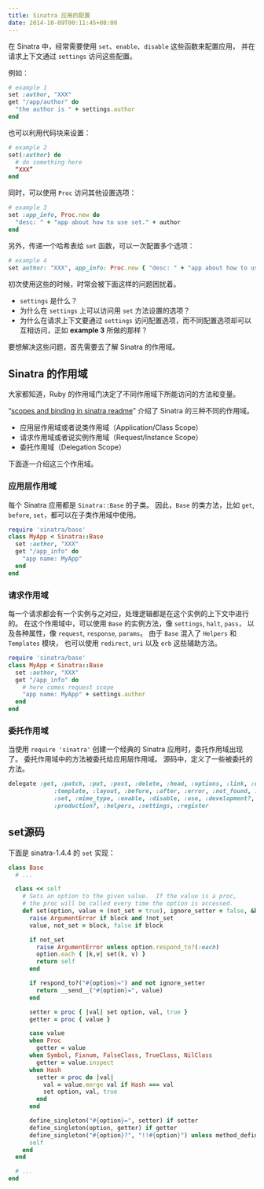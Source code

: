 ```yaml
---
title: Sinatra 应用的配置
date: 2014-10-09T00:11:45+08:00
---
```


在 Sinatra 中，经常需要使用 `set`、`enable`、`disable` 这些函数来配置应用，
并在请求上下文通过 `settings` 访问这些配置。

例如：

``` ruby
# example 1
set :author, "XXX"
get "/app/author" do
  "the author is " + settings.author
end
```

也可以利用代码块来设置：

``` ruby
# example 2
set(:author) do
  # do something here
  “XXX”
end
```

同时，可以使用 `Proc` 访问其他设置选项：

``` ruby
# example 3
set :app_info, Proc.new do
  "desc: " + "app about how to use set." + author
end
```

另外，传递一个哈希表给 `set` 函数，可以一次配置多个选项：

``` ruby
# example 4
set author: "XXX", app_info: Proc.new { "desc: " + "app about how to use set." + author }
```

初次使用这些的时候，时常会被下面这样的问题困扰着。
- `settings` 是什么？
- 为什么在 `settings` 上可以访问用 `set` 方法设置的选项？
- 为什么在请求上下文要通过 `settings` 访问配置选项，而不同配置选项却可以互相访问，正如 **example 3** 所做的那样？

要想解决这些问题，首先需要去了解 Sinatra 的作用域。
## Sinatra 的作用域

大家都知道，Ruby 的作用域门决定了不同作用域下所能访问的方法和变量。

“[scopes and binding in sinatra readme]("http://www.sinatrarb.com/intro.html#Scopes%20and%20Binding")” 介绍了 Sinatra 的三种不同的作用域。
- 应用层作用域或者说类作用域（Application/Class Scope）
- 请求作用域或者说实例作用域（Request/Instance Scope）
- 委托作用域（Delegation Scope）

下面逐一介绍这三个作用域。
### 应用层作用域

每个 Sinatra 应用都是 `Sinatra::Base` 的子类。
因此，`Base` 的类方法，比如 `get`, `before`, `set`，都可以在子类作用域中使用。

``` ruby
require 'sinatra/base'
class MyApp < Sinatra::Base
  set :author, "XXX"
  get "/app_info" do
    "app name: MyApp"
  end
end
```
### 请求作用域

每一个请求都会有一个实例与之对应，处理逻辑都是在这个实例的上下文中进行的。
在这个作用域中，可以使用 `Base` 的实例方法，像 `settings`, `halt`, `pass`，
以及各种属性，像 `request`, `response`, `params`。
由于 `Base` 混入了 `Helpers` 和 `Templates` 模块，
也可以使用 `redirect`, `uri` 以及 `erb` 这些辅助方法。

``` ruby
require 'sinatra/base'
class MyApp < Sinatra::Base
  set :author, "XXX"
  get "/app_info" do
    # here comes request scope
    "app name: MyApp" + settings.author
  end
end
```
### 委托作用域

当使用 `require 'sinatra'` 创建一个经典的 Sinatra 应用时，委托作用域出现了。
委托作用域中的方法被委托给应用层作用域。
源码中，定义了一些被委托的方法。

``` ruby
delegate :get, :patch, :put, :post, :delete, :head, :options, :link, :unlink,
             :template, :layout, :before, :after, :error, :not_found, :configure,
             :set, :mime_type, :enable, :disable, :use, :development?, :test?,
             :production?, :helpers, :settings, :register
```
## set源码

下面是 sinatra-1.4.4 的 `set` 实现：

``` ruby
class Base
  # ...

  class << self
    # Sets an option to the given value.  If the value is a proc,
    # the proc will be called every time the option is accessed.
    def set(option, value = (not_set = true), ignore_setter = false, &block)
      raise ArgumentError if block and !not_set
      value, not_set = block, false if block

      if not_set
        raise ArgumentError unless option.respond_to?(:each)
        option.each { |k,v| set(k, v) }
        return self
      end

      if respond_to?("#{option}=") and not ignore_setter
        return __send__("#{option}=", value)
      end

      setter = proc { |val| set option, val, true }
      getter = proc { value }

      case value
      when Proc
        getter = value
      when Symbol, Fixnum, FalseClass, TrueClass, NilClass
        getter = value.inspect
      when Hash
        setter = proc do |val|
          val = value.merge val if Hash === val
          set option, val, true
        end
      end

      define_singleton("#{option}=", setter) if setter
      define_singleton(option, getter) if getter
      define_singleton("#{option}?", "!!#{option}") unless method_defined? "#{option}?"
      self
    end
  end

  # ...
end
```

